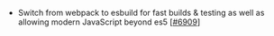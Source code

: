  - Switch from webpack to esbuild for fast builds & testing as well as allowing modern JavaScript beyond es5 [[#6909](https://github.com/plotly/plotly.js/pull/6909)]
